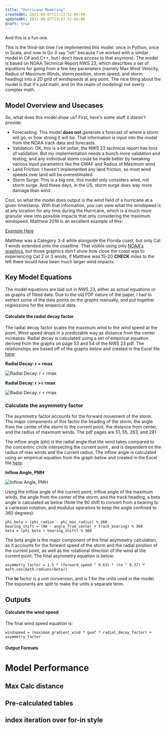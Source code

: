 ```yaml
---
title: "Hurricane Modeling"
createdAt: 2021-09-07T23:23:52-04:00
updatedAt: 2021-09-07T23:23:52-04:00
draft: true
---
```


And this is a fun one.

This is the third-ish time I've implemented this model: once in Python, once in Scala, and now in Go (I say "ish" because I've worked with a similar model in C# and C++, but I don't have access to that anymore).  The model is based on NOAA Technical Report NWS 23, which describes a set of equations for going from a few key parameters (namely Max Wind Velocity, Radius of Maximum Winds, storm position, storm speed, and storm heading) into a 2D grid of windspeeds at any point.  The nice thing about the model is that it's just math, and (in the realm of modeling) not overly complex math.

## Model Overview and Usecases
So, what does this model show us?  First, here's some stuff it _doesn't_ provide:
- Forecasting: This model **does not** generate a forecast of where a storm will go, or how strong it will be.  That information is input into the model from the NOAA track data and forecasts.
- Validation: OK, this is a bit unfair, the NWS 23 technical report has tons of validation.  But my implementation needs a bunch more validation and testing, and any individual storm could be made better by tweaking various input parameters like the GWAF and Radius of Maximum wind.
- Land Friction:  I haven't implemented any land friction, so most wind speeds over land will be overestimated.
- Storm Surge: This is a big one, this model only considers wind, not storm surge.  And these days, in the US, storm surge does way more damage than wind.

Cool, so what the model does output is the wind field of a hurricane at a given timestamp.  With that information, you can view what the windspeed is at any location for any time during the Hurricane, which is a much more granular view into possible impacts that only considering the maximum windspeed.  Matthew 2016 is an excellent example of this:

[Example Here]()

Matthew was a Category 3-4 while alongside the Florida coast, but only Cat 1 winds extended onto the coastline.  That visible using only [NOAA's graphics](https://www.nhc.noaa.gov/archive/2016/graphics/al14/AL142016S.047.GIF), but those graphics don't show how close the coast was to experiencing Cat 2 or 3 winds, if Matthew was 15-20 **CHECK** miles to the left there would have been much larger wind impacts.

## Key Model Equations
The model equations are laid out in NWS 23, either as actual equations or as graphs of fitted data.  Due to the old PDF nature of the paper, I had to extract some of the data points on the graphs manually, and put together regressions for the emperical data.

#### Calculate the radial decay factor
The radial decay factor scales the maximum wind to the wind speed at the point.  Wind speed drops in a predictable way as distance from the center increases.  Radial decay is calculated using a set of empirical equation derived from the graphs on page 53 and 54 of the NWS 23 pdf. The relationships are based off of the graphs below and created in the Excel file
[here](/get_file/Documentation/Hurricane/NWS23/NWS_23_RadialDecay.xlsx):

**Radial Decay: r < rmax**

![Radial Decay: r < rmax](/get_file/Documentation/Hurricane/NWS23/RadialDecay_Rmax_Inward.PNG)

**Radial Decay: r >= rmax**

![Radial Decay: r < rmax](/get_file/Documentation/Hurricane/NWS23/RadialDecay_Rmax_Outward.PNG)

### Calculate the asymmetry factor
The asymmetry factor accounts for the forward movement of the storm.  The major components of this factor the heading of the storm, the angle from the center of the storm to the current point, the distance from center, and the radius of maximum winds. The pdf pages are 51, 55, 263, and 281

The inflow angle (phi) is the radial angle that the wind takes compared to the concentric circle intersecting the current point , and is dependent on the radius of max winds and the current radius.
The inflow angle is calculated using an empirical equation from the graph below and created in the Excel
file [here](/get_file/Documentation/Hurricane/NWS23/NOAA_NWS23_Inflow_Calcs.xlsx):

**Inflow Angle, PMH**

![Inflow Angle, PMH](/get_file/Documentation/Hurricane/NWS23/InflowAngle_PMH.PNG)

Using the inflow angle of the current point, inflow angle of the maximum winds, the angle from the center of the storm, and the track heading, a beta angle is calculated as below (Note the 90 shift to convert from a bearing to a cartesian notation, and modulus operators to keep the angle confined to 360 degrees):

```
phi_beta = (phi_radius - phi_max_radius) % 360
bearing_shift = (90 - angle_from_center + track_bearing) % 360
beta = (phi_beta + bearing_shift) % 360
```

The beta angle is the major component of the final asymmetry calculation, as it accounts for the forward speed of the storm and the radial position of the current point, as well as the rotational direction of the wind at the current point.  The final asymmetry equation is below:

```
asymmetry_factor = 1.5 * (forward_speed ^ 0.63) * (to ^ 0.37) * math.cos(math.radians(beta))
```

The **to** factor is a unit conversion, and is 1 for the units used in the model.  The exponents are split to make the units a separate term.

## Outputs

#### Calculate the wind speed
The final wind speed equation is:

```
windspeed = (maximum_gradient_wind * gwaf * radial_decay_factor) + asymmetry_factor
```
#### Output Formats


# Model Performance
## Max Calc distance
## Pre-calculated tables
## index iteration over for-in style

